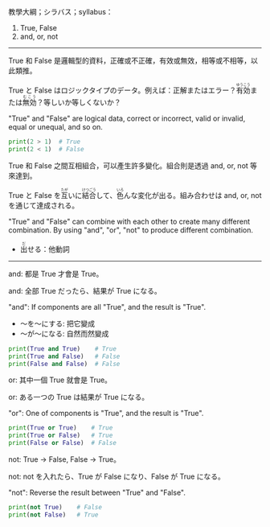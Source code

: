 教學大綱；シラバス；syllabus：
1. True, False
2. and, or, not

---

True 和 False 是邏輯型的資料，正確或不正確，有效或無效，相等或不相等，以此類推。

True と False はロジックタイプのデータ。例えば：正解またはエラー？<ruby>有効<rt>ゆうこう</rt></ruby>または<ruby>無効<rt>むこう</rt></ruby>？等しいか等しくないか？

"True" and "False" are logical data, correct or incorrect, valid or invalid, equal or unequal, and so on.

```python
print(2 > 1)  # True
print(2 < 1)  # False
```

True 和 False 之間互相組合，可以產生許多變化。組合則是透過 and, or, not 等來達到。

True と False を<ruby>互<rt>たが</rt></ruby>いに<ruby>結合<rt>けつごう</rt></ruby>して、<ruby>色<rt>いろ</rt></ruby>んな変化が出る。組み合わせは and, or, not を通じて達成される。

"True" and "False" can combine with each other to create many different combination. By using "and", "or", "not" to produce different combination.

* <ruby>出<rt>だ</rt></ruby>せる：他動詞

---

and: 都是 True 才會是 True。

and: 全部 True だったら、結果が True になる。

"and": If components are all "True", and the result is "True".

* 〜を〜にする: 把它變成
* 〜が〜になる: 自然而然變成

```python
print(True and True)    # True
print(True and False)   # False
print(False and False)  # False
```

or: 其中一個 True 就會是 True。

or: ある一つの True は結果が True になる。

"or": One of components is "True", and the result is "True".

```python
print(True or True)    # True
print(True or False)   # True
print(False or False)  # False
```

not: True → False, False → True。

not: not を入れたら、True が False になり、False が True になる。

"not": Reverse the result between "True" and "False".

```python
print(not True)    # False
print(not False)   # True
```